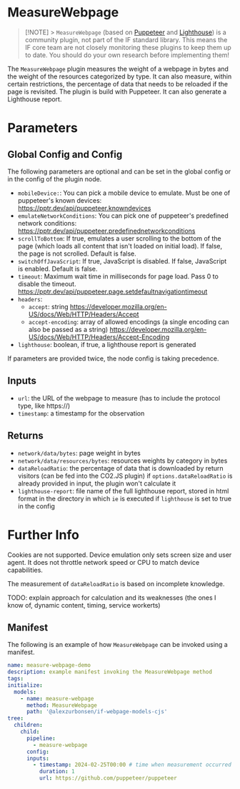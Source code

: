 # MeasureWebpage

> [!NOTE] > `MeasureWebpage` (based on [Puppeteer](https://github.com/puppeteer/puppeteer) and [Lighthouse](https://github.com/GoogleChrome/lighthouse)) is a community plugin, not part of the IF standard library. This means the IF core team are not closely monitoring these plugins to keep them up to date. You should do your own research before implementing them!

The `MeasureWebpage` plugin measures the weight of a webpage in bytes and the weight of the resources categorized by type. It can also measure, within certain restrictions, the percentage of data that needs to be reloaded if the page is revisited. The plugin is build with Puppeteer. It can also generate a Lighthouse report.

# Parameters

## Global Config and Config

The following parameters are optional and can be set in the global config or in the config of the plugin node.

- `mobileDevice:`: You can pick a mobile device to emulate. Must be one of puppeteer's known devices: https://pptr.dev/api/puppeteer.knowndevices
- `emulateNetworkConditions`: You can pick one of puppeteer's predefined network conditions: https://pptr.dev/api/puppeteer.predefinednetworkconditions
- `scrollToBottom`: If true, emulates a user scrolling to the bottom of the page (which loads all content that isn't loaded on initial load). If false, the page is not scrolled. Default is false.
- `switchOffJavaScript`: If true, JavaScript is disabled. If false, JavaScript is enabled. Default is false.
- `timeout`: Maximum wait time in milliseconds for page load. Pass 0 to disable the timeout. https://pptr.dev/api/puppeteer.page.setdefaultnavigationtimeout
- `headers`:
  - `accept`: string https://developer.mozilla.org/en-US/docs/Web/HTTP/Headers/Accept
  - `accept-encoding`: array of allowed encodings (a single encoding can also be passed as a string) https://developer.mozilla.org/en-US/docs/Web/HTTP/Headers/Accept-Encoding
- `lighthouse`: boolean, if true, a lighthouse report is generated

If parameters are provided twice, the node config is taking precedence.

## Inputs

- `url`: the URL of the webpage to measure (has to include the protocol type, like https://)
- `timestamp`: a timestamp for the observation

## Returns

- `network/data/bytes`: page weight in bytes
- `network/data/resources/bytes`: resources weights by category in bytes
- `dataReloadRatio`: the percentage of data that is downloaded by return visitors (can be fed into the CO2.JS plugin)
  if `options.dataReloadRatio` is already provided in input, the plugin won't calculate it
- `lighthouse-report`: file name of the full lighthouse report, stored in html format in the directory in which `ie` is executed
  if `lighthouse` is set to true in the config

# Further Info

Cookies are not supported.
Device emulation only sets screen size and user agent. It does not throttle network speed or CPU to match device capabilities.

The measurement of `dataReloadRatio` is based on incomplete knowledge.

TODO: explain approach for calculation and its weaknesses (the ones I know of, dynamic content, timing, service workerts)


## Manifest

The following is an example of how `MeasureWebpage` can be invoked using a manifest.

```yaml
name: measure-webpage-demo
description: example manifest invoking the MeasureWebpage method
tags:
initialize:
  models:
    - name: measure-webpage
      method: MeasureWebpage
      path: '@alexzurbonsen/if-webpage-models-cjs'
tree:
  children:
    child:
      pipeline:
        - measure-webpage
      config:
      inputs:
        - timestamp: 2024-02-25T00:00 # time when measurement occurred
          duration: 1
          url: https://github.com/puppeteer/puppeteer
```


